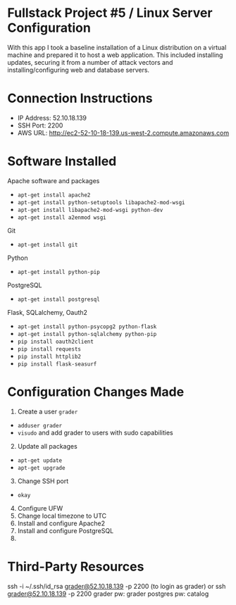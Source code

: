 # Fullstack Project #5 / Linux Server Configuration

With this app I took a baseline installation of a Linux distribution on a virtual machine and prepared it to host a web application. This included installing updates, securing it from a number of attack vectors and installing/configuring web and database servers.

# Connection Instructions
* IP Address: 52.10.18.139
* SSH Port: 2200
* AWS URL: http://ec2-52-10-18-139.us-west-2.compute.amazonaws.com

# Software Installed
Apache software and packages
* `apt-get install apache2`
* `apt-get install python-setuptools libapache2-mod-wsgi`
* `apt-get install libapache2-mod-wsgi python-dev`
* `apt-get install a2enmod wsgi`

Git
* `apt-get install git`

Python
* `apt-get install python-pip`

PostgreSQL
* `apt-get install postgresql`

Flask, SQLalchemy, Oauth2
* `apt-get install python-psycopg2 python-flask`
* `apt-get install python-sqlalchemy python-pip`
* `pip install oauth2client`
* `pip install requests`
* `pip install httplib2`
* `pip install flask-seasurf`

# Configuration Changes Made
1. Create a user `grader`
  * `adduser grader`
  * `visudo` and add grader to users with sudo capabilities
2. Update all packages
  * `apt-get update`
  * `apt-get upgrade`
3. Change SSH port
  * `okay`
4. Configure UFW
5. Change local timezone to UTC
6. Install and configure Apache2
7. Install and configure PostgreSQL
8. 

# Third-Party Resources

ssh -i ~/.ssh/id_rsa grader@52.10.18.139 -p 2200 (to login as grader)
or ssh grader@52.10.18.139 -p 2200
grader pw: grader
postgres pw: catalog
